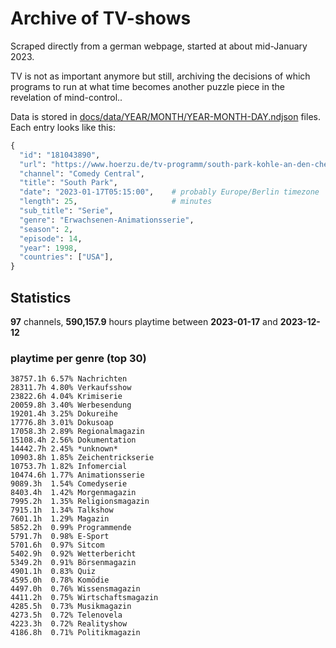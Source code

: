 # Archive of TV-shows

Scraped directly from a german webpage, started at about mid-January 2023.

TV is not as important anymore but still, archiving the decisions of which programs to run at what time
becomes another puzzle piece in the revelation of mind-control.. 

Data is stored in [docs/data/YEAR/MONTH/YEAR-MONTH-DAY.ndjson](docs/data/) files. 
Each entry looks like this:

```python
{
  "id": "181043890", 
  "url": "https://www.hoerzu.de/tv-programm/south-park-kohle-an-den-chefkoch/bid_181043890/", 
  "channel": "Comedy Central", 
  "title": "South Park", 
  "date": "2023-01-17T05:15:00",    # probably Europe/Berlin timezone 
  "length": 25,                     # minutes 
  "sub_title": "Serie", 
  "genre": "Erwachsenen-Animationsserie", 
  "season": 2, 
  "episode": 14, 
  "year": 1998, 
  "countries": ["USA"],
}
```

## Statistics

**97** channels, **590,157.9** hours playtime between **2023-01-17** and **2023-12-12**


### playtime per genre (top 30)

    38757.1h 6.57% Nachrichten
    28311.7h 4.80% Verkaufsshow
    23822.6h 4.04% Krimiserie
    20059.8h 3.40% Werbesendung
    19201.4h 3.25% Dokureihe
    17776.8h 3.01% Dokusoap
    17058.3h 2.89% Regionalmagazin
    15108.4h 2.56% Dokumentation
    14442.7h 2.45% *unknown*
    10903.8h 1.85% Zeichentrickserie
    10753.7h 1.82% Infomercial
    10474.6h 1.77% Animationsserie
    9089.3h  1.54% Comedyserie
    8403.4h  1.42% Morgenmagazin
    7995.2h  1.35% Religionsmagazin
    7915.1h  1.34% Talkshow
    7601.1h  1.29% Magazin
    5852.2h  0.99% Programmende
    5791.7h  0.98% E-Sport
    5701.6h  0.97% Sitcom
    5402.9h  0.92% Wetterbericht
    5349.2h  0.91% Börsenmagazin
    4901.1h  0.83% Quiz
    4595.0h  0.78% Komödie
    4497.0h  0.76% Wissensmagazin
    4411.2h  0.75% Wirtschaftsmagazin
    4285.5h  0.73% Musikmagazin
    4273.5h  0.72% Telenovela
    4223.3h  0.72% Realityshow
    4186.8h  0.71% Politikmagazin
